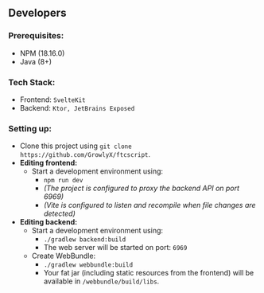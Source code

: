 ## Developers

### Prerequisites:
- NPM (18.16.0)
- Java (8+)

### Tech Stack:
- Frontend: `SvelteKit`
- Backend: `Ktor, JetBrains Exposed`

### Setting up:
- Clone this project using `git clone https://github.com/GrowlyX/ftcscript`.
- **Editing frontend:** 
  - Start a development environment using: 
    - `npm run dev`
    - *(The project is configured to proxy the backend API on port 6969)*
    - *(Vite is configured to listen and recompile when file changes are detected)*
- **Editing backend:**
  - Start a development environment using:
    - `./gradlew backend:build`
    - The web server will be started on port: `6969`
  - Create WebBundle:
    - `./gradlew webbundle:build`
    - Your fat jar (including static resources from the frontend) will be available in `/webbundle/build/libs`.
